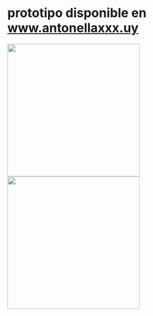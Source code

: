 # prototipo disponible en www.antonellaxxx.uy 

<img src="./public/pics/wats1.jpg" style= "height: 300px"> <img src="./public/pics/wats2.jpg" style= "height: 300px">
